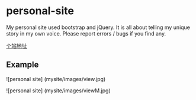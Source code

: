 # personal-site
My personal site used bootstrap and jQuery. It is all about telling my unique story in my own voice. Please report errors / bugs if you find any. 

[个站地址](https://raganyayoung.github.io/personal-site/)

##  Example
![personal site] (mysite/images/view.jpg)

![personal site] (mysite/images/viewM.jpg)

 
